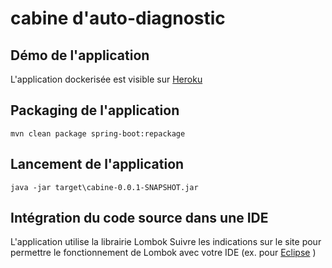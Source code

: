 # cabine d'auto-diagnostic

## Démo de l'application
L'application dockerisée est visible sur [Heroku](https://dashboard.heroku.com/apps/cabautodiag-spring-boot-docker)

## Packaging de l'application
	mvn clean package spring-boot:repackage

## Lancement de l'application
	java -jar target\cabine-0.0.1-SNAPSHOT.jar

## Intégration du code source dans une IDE
L'application utilise la librairie Lombok
Suivre les indications sur le site pour permettre le fonctionnement de Lombok avec votre IDE
(ex. pour [Eclipse](https://projectlombok.org/setup/eclipse) )